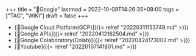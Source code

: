 +++
title = "📝Google"
lastmod = 2022-10-09T14:26:35+09:00
tags = ["TAG", "WIKI"]
draft = false
+++

-   [📝Google Cloud Platform(GCP)]({{< relref "20220311153749.md" >}})
-   [📝Google APIs]({{< relref "20220412162504.md" >}})
-   [📝Google Colaboratory(Colab)]({{< relref "20220424173002.md" >}})
-   [📝Youtube]({{< relref "20220107141801.md" >}})
